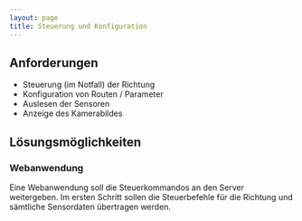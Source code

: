```yaml
---
layout: page
title: Steuerung und Konfiguration
---
```


## Anforderungen

* Steuerung (im Notfall) der Richtung
* Konfiguration von Routen / Parameter
* Auslesen der Sensoren
* Anzeige des Kamerabildes

## Lösungsmöglichkeiten

### Webanwendung

Eine Webanwendung soll die Steuerkommandos an den Server weitergeben. Im ersten Schritt sollen die Steuerbefehle für die Richtung und sämtliche Sensordaten übertragen werden.